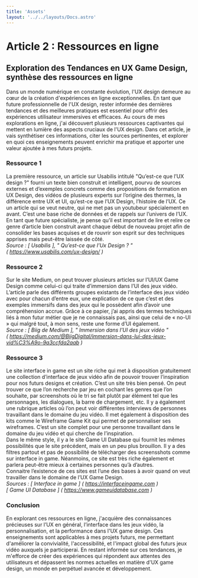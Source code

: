 ```yaml
---
title: 'Assets'
layout: '../../layouts/Docs.astro'
---
```


# Article 2 : Ressources en ligne

<h2>Exploration des Tendances en UX Game Design, synthèse des ressources en ligne</h2>
Dans un monde numérique en constante évolution, l'UX design demeure au cœur de la création d'expériences en ligne exceptionnelles. En tant que future professionnelle de l'UX design, rester informée des dernières tendances et des meilleures pratiques est essentiel pour offrir des expériences utilisateur immersives et efficaces. Au cours de mes explorations en ligne, j'ai découvert plusieurs ressources captivantes qui mettent en lumière des aspects cruciaux de l'UX design. Dans cet article, je vais synthétiser ces informations, citer les sources pertinentes, et explorer en quoi ces enseignements peuvent enrichir ma pratique et apporter une valeur ajoutée à mes futurs projets.

### Ressource 1
La première ressource, un article sur Usabilis intitulé "Qu’est-ce que l’UX design ?" fourni un texte bien construit et intelligent, pourvu de sources externes et d’exemples concrets comme des propositions de formation en UX Design, des vidéos de plusieurs experts sur l’origine des thermes, la différence entre UX et UI, qu’est-ce que l’UX Design, l’histoire de l’UX. Ce un article qui se veut neutre, qui ne met pas un youtubeur spécialement en avant. C’est une base riche de données et de rappels sur l’univers de l’UX. En tant que future spécialiste, je pense qu’il est important de lire et relire ce genre d’article bien construit avant chaque début de nouveau projet afin de consolider les bases acquises et de rouvrir son esprit sur des techniques apprises mais peut-être laissée de côté.
<br><i>Source : [ Usabilis ], " Qu’est-ce que l’Ux Design ? " <br>( https://www.usabilis.com/ux-design/ )</i>

### Ressource 2
Sur le site Medium, on peut trouver plusieurs articles sur l’UI/UX Game Design comme celui-ci qui traite d’immersion dans l’UI des jeux vidéo. L’article parle des différents groupes existants de l’interface des jeux vidéo avec pour chacun d’entre eux, une explication de ce que c’est et des exemples immersifs dans des jeux qui le possèdent afin d’avoir une compréhension accrue. Grâce à ce papier, j’ai appris des termes techniques liés à mon futur métier que je ne connaissais pas, ainsi que celui de « no-UI » qui malgré tout, à mon sens, reste une forme d’UI également.
<br><i>Source : [ Biig de Medium ], " Immersion dans l’UI des jeux vidéo " <br>( https://medium.com/@BiigDigital/immersion-dans-lui-des-jeux-vid%C3%A9o-9a3ccfda2aab )</i>

### Ressource 3
Le site interface in game est un site riche qui met à disposition gratuitement une collection d’interface de jeux vidéo afin de pouvoir trouver l’inspiration pour nos futurs designs et création. C’est un site très bien pensé. On peut trouver ce que l’on recherche par jeu en cochant les genres que l’on souhaite, par screenshots où le tri se fait plutôt par élément tel que les personnages, les dialogues, la barre de chargement, etc. Il y a également une rubrique articles où l’on peut voir différentes interviews de personnes travaillant dans le domaine du jeu vidéo. Il met également à disposition des kits comme le Wireframe Game Kit qui permet de personnaliser ses wireframes. C’est un site complet pour une personne travaillant dans le domaine du jeu vidéo et qui cherche de l’inspiration.
<br>
Dans le même style, il y a le site Game UI Database qui fournit les mêmes possibilités que le site précédent, mais en un peu plus brouillon. Il y a des filtres partout et pas de possibilité de télécharger des screensshots comme sur interface in game. Néanmoins, ce site est très riche également et parlera peut-être mieux à certaines personnes qu’à d’autres.
<br>
Connaitre l’existence de ces sites est l’une des bases à avoir quand on veut travailler dans le domaine de l’UX Game Design.
<br><i>Sources : [ Interface in game ] ( https://interfaceingame.com )
<br>[ Game UI Database ] ( https://www.gameuidatabase.com )</i>

### Conclusion
En explorant ces ressources en ligne, j'acquière des connaissances précieuses sur l’UX en général, l’interface dans les jeux vidéo, la personnalisation, et la performance dans l'UX game design. Ces enseignements sont applicables à mes projets futurs, me permettant d'améliorer la convivialité, l'accessibilité, et l'impact global des futurs jeux vidéo auxquels je participerai. En restant informée sur ces tendances, je m'efforce de créer des expériences qui répondent aux attentes des utilisateurs et dépassent les normes actuelles en matière d'UX game design, un monde en perpétuel avancée et développement.
